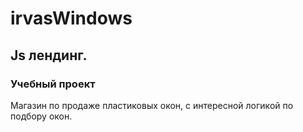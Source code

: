 # irvasWindows
## Js лендинг.
### Учебный проект 
Магазин по продаже пластиковых окон, с интересной логикой по подбору окон.
 
